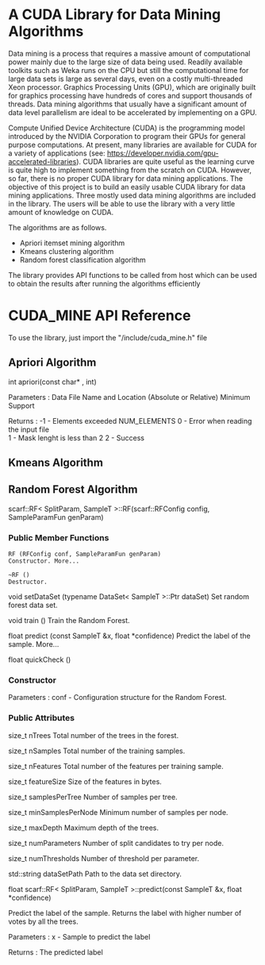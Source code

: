 # A CUDA Library for Data Mining Algorithms

Data mining is a process that requires a massive amount of computational power mainly due to the large size of data being used. Readily available toolkits such as Weka runs on the CPU but still the computational time for large data sets is large as several days, even on a costly multi-threaded Xeon processor. Graphics Processing Units (GPU), which are originally built for graphics processing have hundreds of cores and support thousands of threads. Data mining algorithms that usually have a significant amount of data level parallelism are ideal to be accelerated by implementing on a GPU.

Compute Unified Device Architecture (CUDA) is the programming model introduced by the NVIDIA Corporation to program their GPUs for general purpose computations. At present, many libraries are available for CUDA for a variety of applications (see: https://developer.nvidia.com/gpu-accelerated-libraries). CUDA libraries are quite useful as the learning curve is quite high to implement something from the scratch on CUDA. However, so far, there is no proper CUDA library for data mining applications. The objective of this project is to build an easily usable CUDA library for data mining applications. Three mostly used data mining algorithms are included in the library. The users will be able to use the library with a very little amount of knowledge on CUDA.

The algorithms are as follows.

* Apriori itemset mining algorithm 
* Kmeans clustering algorithm
* Random forest classification algorithm

The library provides API functions to be called from host which can be used to obtain the results after running the algorithms efficiently

# CUDA_MINE API Reference

To use the library, just import the "/include/cuda_mine.h" file 

## Apriori Algorithm

int apriori(const char* , int)

Parameters 		 :  Data File Name and Location (Absolute or Relative)
					Minimum Support 

Returns 		 : -1 - Elements exceeded NUM_ELEMENTS
					0 - Error when reading the input file				   
					1 - Mask lenght is less than 2
					2 - Success


## Kmeans Algorithm



## Random Forest Algorithm

scarf::RF< SplitParam, SampleT >::RF(scarf::RFConfig config, SampleParamFun	genParam) 		

### Public Member Functions
 	RF (RFConfig conf, SampleParamFun genParam)
 	Constructor. More...
 
 	~RF ()
 	Destructor.
 
void 	setDataSet (typename DataSet< SampleT >::Ptr dataSet)
 	Set random forest data set.
 
void 	train ()
 	Train the Random Forest.
 
float 	predict (const SampleT &x, float *confidence)
 	Predict the label of the sample. More...
 
float 	quickCheck ()

### Constructor

Parameters		: conf - Configuration structure for the Random Forest. 

### Public Attributes
size_t 	nTrees
 	Total number of the trees in the forest.
 
size_t 	nSamples
 	Total number of the training samples.
 
size_t 	nFeatures
 	Total number of the features per training sample.
 
size_t 	featureSize
 	Size of the features in bytes.
 
size_t 	samplesPerTree
 	Number of samples per tree.
 
size_t 	minSamplesPerNode
 	Minimum number of samples per node.
 
size_t 	maxDepth
 	Maximum depth of the trees.
 
size_t 	numParameters
 	Number of split candidates to try per node.
 
size_t 	numThresholds
 	Number of threshold per parameter.
 
std::string 	dataSetPath
 	Path to the data set directory. 


float scarf::RF< SplitParam, SampleT >::predict(const SampleT &x, float *confidence) 		

Predict the label of the sample. Returns the label with higher number of votes by all the trees.

Parameters		: x - Sample to predict the label

Returns			: The predicted label 


